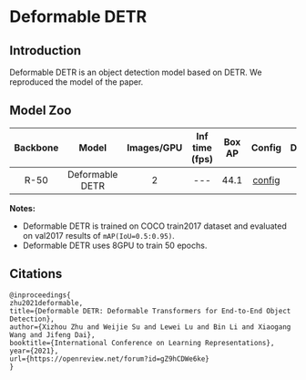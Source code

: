 # Deformable DETR

## Introduction


Deformable DETR is an object detection model based on DETR. We reproduced the model of the paper.


## Model Zoo

| Backbone | Model | Images/GPU  | Inf time (fps) | Box AP | Config | Download |
|:------:|:--------:|:--------:|:--------------:|:------:|:------:|:--------:|
| R-50 | Deformable DETR  | 2 | --- | 44.1 | [config](https://github.com/PaddlePaddle/PaddleDetection/blob/release/2.2/configs/deformable_detr/deformable_detr_r50_1x_coco.yml) | [model](https://paddledet.bj.bcebos.com/models/deformable_detr_r50_1x_coco.pdparams) |

**Notes:**

- Deformable DETR is trained on COCO train2017 dataset and evaluated on val2017 results of `mAP(IoU=0.5:0.95)`.
- Deformable DETR uses 8GPU to train 50 epochs.

## Citations
```
@inproceedings{
zhu2021deformable,
title={Deformable DETR: Deformable Transformers for End-to-End Object Detection},
author={Xizhou Zhu and Weijie Su and Lewei Lu and Bin Li and Xiaogang Wang and Jifeng Dai},
booktitle={International Conference on Learning Representations},
year={2021},
url={https://openreview.net/forum?id=gZ9hCDWe6ke}
}
```
